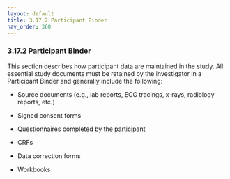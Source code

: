 ```yaml
---
layout: default
title: 3.17.2 Participant Binder
nav_order: 360
---
```


### 3.17.2 Participant Binder

This section describes how participant data are maintained in the study.
All essential study documents must be retained by the investigator in a
Participant Binder and generally include the following:

-   Source documents (e.g., lab reports, ECG tracings, x-rays, radiology
    reports, etc.)

-   Signed consent forms

-   Questionnaires completed by the participant

-   CRFs

-   Data correction forms

-   Workbooks

